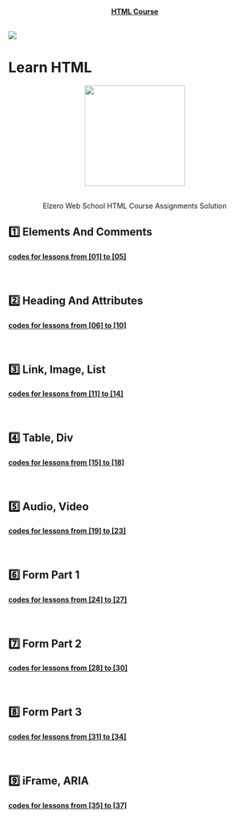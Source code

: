 
<a href="https://www.youtube.com/playlist?list=PLDoPjvoNmBAw_t_XWUFbBX-c9MafPk9ji" >
	<div align="center"><br><b>HTML Course</b></div>
</a>
<br>
				
![](https://i.imgur.com/waxVImv.png)
				

# Learn HTML   
<div align="center">
	<img src="https://www.onlygfx.com/wp-content/uploads/2018/04/completed-stamp-4-1024x791.png" width="200">
	<br><br>
	<p>Elzero Web School HTML Course Assignments Solution</p>
</div>	


## 1️⃣ Elements And Comments
#### [codes for lessons from [01] to [05]](https://github.com/ahmadezzat472/Learn-HTML/tree/main/sheet_1%3B%2001-05)  
<br>     

## 2️⃣ Heading And Attributes
#### [codes for lessons from [06] to [10]](https://github.com/ahmadezzat472/Learn-HTML/tree/main/sheet_2%3B%2006-10)  
<br>

## 3️⃣ Link, Image, List  
#### [codes for lessons from [11] to [14]](https://github.com/ahmadezzat472/Learn-HTML/tree/main/sheet_3%3B%2011-14)  
<br>

## 4️⃣ Table, Div
#### [codes for lessons from [15] to [18]](https://github.com/ahmadezzat472/Learn-HTML/tree/main/sheet_4%3B%2015-18)  
<br>

## 5️⃣ Audio, Video
#### [codes for lessons from [19] to [23]](https://github.com/ahmadezzat472/Learn-HTML/tree/main/sheet_5%3B%2019-23)  
<br>

## 6️⃣ Form Part 1
#### [codes for lessons from [24] to [27]](https://github.com/ahmadezzat472/Learn-HTML/tree/main/sheet_6%3B%2024-27)  
<br>

## 7️⃣ Form Part 2
#### [codes for lessons from [28] to [30]](https://github.com/ahmadezzat472/Learn-HTML/tree/main/sheet_7%3B%2028-30)  
<br>

## 8️⃣ Form Part 3
#### [codes for lessons from [31] to [34]](https://github.com/ahmadezzat472/Learn-HTML/tree/main/sheet_8%3B%2031-34)  
<br>

## 9️⃣ iFrame, ARIA
#### [codes for lessons from [35] to [37]](https://github.com/ahmadezzat472/Learn-HTML/tree/main/sheet_9%3B%2035-37)  
   



  
